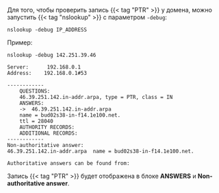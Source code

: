 Для того, чтобы проверить запись {{< tag "PTR" >}} у домена, можно запустить {{< tag "nslookup" >}} с параметром `-debug`:

```
nslookup -debug IP_ADDRESS
```

Пример:

```terminal {os="windows"}
nslookup -debug 142.251.39.46

Server:      192.168.0.1
Address:    192.168.0.1#53

------------
    QUESTIONS:
    46.39.251.142.in-addr.arpa, type = PTR, class = IN
    ANSWERS:
    ->  46.39.251.142.in-addr.arpa
    name = bud02s38-in-f14.1e100.net.
    ttl = 28040
    AUTHORITY RECORDS:
    ADDITIONAL RECORDS:
------------
Non-authoritative answer:
46.39.251.142.in-addr.arpa  name = bud02s38-in-f14.1e100.net.

Authoritative answers can be found from:
```

Запись {{< tag "PTR" >}} будет отображена в блоке **ANSWERS** и **Non-authoritative answer**.
